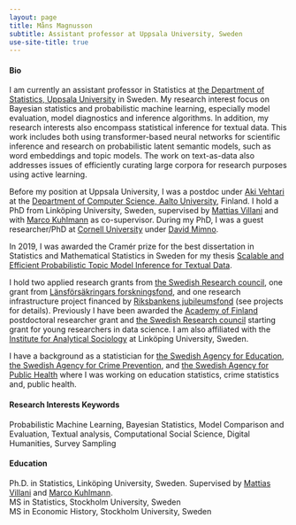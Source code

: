 ```yaml
---
layout: page
title: Måns Magnusson
subtitle: Assistant professor at Uppsala University, Sweden
use-site-title: true
---
```




#### Bio

I am currently an assistant professor in Statistics at [the Department of Statistics, Uppsala University](https://www.statistik.uu.se/?languageId=1) in Sweden. My research interest focus on Bayesian statistics and probabilistic machine learning, especially model evaluation, model diagnostics and inference algorithms. In addition, my research interests also encompass statistical inference for textual data. This work includes both using transformer-based neural networks for scientific inference and research on probabilistic latent semantic models, such as word embeddings and topic models. The work on text-as-data also addresses issues of efficiently curating large corpora for research purposes using active learning.

Before my position at Uppsala University, I was a postdoc under [Aki Vehtari](https://users.aalto.fi/~ave/) at the [Department of Computer Science, Aalto University](https://www.aalto.fi/en/department-of-computer-science), Finland. I hold a PhD from Linköping University, Sweden, supervised by [Mattias Villani](https://www.mattiasvillani.com/) and with [Marco Kuhlmann](https://www.ida.liu.se/~marku61/) as co-supervisor. During my PhD, I was a guest researcher/PhD at [Cornell University](https://www.cornell.edu/) under [David Mimno](https://mimno.infosci.cornell.edu/).

In 2019, I was awarded the Cramér prize for the best dissertation in Statistics and Mathematical Statistics in Sweden for my thesis [Scalable and Efficient Probabilistic Topic Model Inference for Textual Data](http://liu.diva-portal.org/smash/record.jsf?pid=diva2%3A1201965&dswid=-8297). 

I hold two applied research grants from [the Swedish Research council](https://www.vr.se/english.html), one grant from [Länsförsäkringars forskningsfond](https://www.lansforsakringar.se/stockholm/privat/om-oss/hallbarhet--forskning/forskning/om-forskingsfonden/), and one research infrastructure project financed by [Riksbankens jubileumsfond](https://www.rj.se/) (see projects for details). Previously I have been awarded the [Academy of Finland](https://www.aka.fi/) postdoctoral researcher grant and [the Swedish Research council](https://www.vr.se/english.html) starting grant for young researchers in data science. I am also affiliated with the [Institute for Analytical Sociology](https://liu.se/en/organisation/liu/iei/ias) at Linköping University, Sweden.

I have a background as a statistician for [the Swedish Agency for Education](https://www.skolverket.se/), [the Swedish Agency for Crime Prevention](https://www.bra.se/), and [the Swedish Agency for Public Health](https://www.folkhalsomyndigheten.se/) where I was working on education statistics, crime statistics and, public health.


#### Research Interests Keywords
Probabilistic Machine Learning, Bayesian Statistics, Model Comparison and Evaluation, Textual analysis, Computational Social Science, Digital Humanities, Survey Sampling

#### Education
Ph.D. in Statistics, Linköping University, Sweden. Supervised by [Mattias Villani](https://www.mattiasvillani.com/) and [Marco Kuhlmann](https://www.ida.liu.se/~marku61/).<br/>
MS in Statistics, Stockholm University, Sweden<br/>
MS in Economic History, Stockholm University, Sweden
